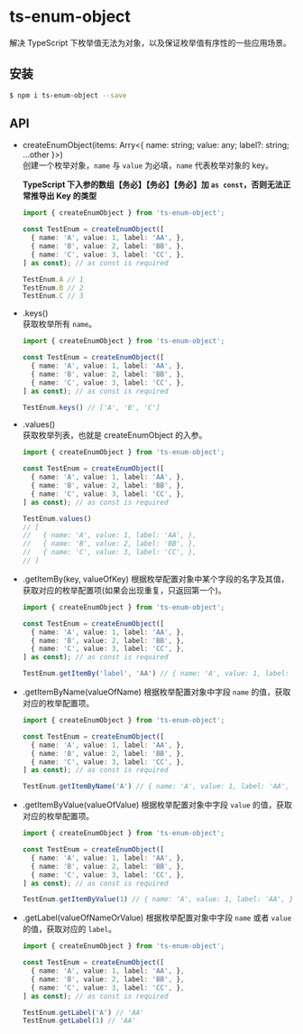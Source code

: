 # ts-enum-object

解决 TypeScript 下枚举值无法为对象，以及保证枚举值有序性的一些应用场景。

## 安装

```bash
$ npm i ts-enum-object --save
```

## API

* createEnumObject(items: Arry<{ name: string; value: any; label?: string; ...other }>)  
  创建一个枚举对象，`name` 与 `value` 为必填，`name` 代表枚举对象的 key。

  **TypeScript 下入参的数组【务必】【务必】【务必】加 `as const`，否则无法正常推导出 Key 的类型**

  ```ts
  import { createEnumObject } from 'ts-enum-object';

  const TestEnum = createEnumObject([
    { name: 'A', value: 1, label: 'AA', },
    { name: 'B', value: 2, label: 'BB', },
    { name: 'C', value: 3, label: 'CC', },
  ] as const); // as const is required

  TestEnum.A // 1
  TestEnum.B // 2
  TestEnum.C // 3
  ```

* .keys()  
  获取枚举所有 `name`。

  ```ts
  import { createEnumObject } from 'ts-enum-object';

  const TestEnum = createEnumObject([
    { name: 'A', value: 1, label: 'AA', },
    { name: 'B', value: 2, label: 'BB', },
    { name: 'C', value: 3, label: 'CC', },
  ] as const); // as const is required

  TestEnum.keys() // ['A', 'B', 'C']
  ```

* .values()  
  获取枚举列表，也就是 createEnumObject 的入参。

  ```ts
  import { createEnumObject } from 'ts-enum-object';

  const TestEnum = createEnumObject([
    { name: 'A', value: 1, label: 'AA', },
    { name: 'B', value: 2, label: 'BB', },
    { name: 'C', value: 3, label: 'CC', },
  ] as const); // as const is required

  TestEnum.values()
  // [
  //   { name: 'A', value: 1, label: 'AA', },
  //   { name: 'B', value: 2, label: 'BB', },
  //   { name: 'C', value: 3, label: 'CC', },
  // ]
  ```
* .getItemBy(key, valueOfKey)
  根据枚举配置对象中某个字段的名字及其值，获取对应的枚举配置项(如果会出现重复，只返回第一个)。

  ```ts
  import { createEnumObject } from 'ts-enum-object';

  const TestEnum = createEnumObject([
    { name: 'A', value: 1, label: 'AA', },
    { name: 'B', value: 2, label: 'BB', },
    { name: 'C', value: 3, label: 'CC', },
  ] as const); // as const is required

  TestEnum.getItemBy('label', 'AA') // { name: 'A', value: 1, label: 'AA', }
  ```

* .getItemByName(valueOfName)
  根据枚举配置对象中字段 `name` 的值，获取对应的枚举配置项。

  ```ts
  import { createEnumObject } from 'ts-enum-object';

  const TestEnum = createEnumObject([
    { name: 'A', value: 1, label: 'AA', },
    { name: 'B', value: 2, label: 'BB', },
    { name: 'C', value: 3, label: 'CC', },
  ] as const); // as const is required

  TestEnum.getItemByName('A') // { name: 'A', value: 1, label: 'AA', }
  ```

* .getItemByValue(valueOfValue)
  根据枚举配置对象中字段 `value` 的值，获取对应的枚举配置项。

  ```ts
  import { createEnumObject } from 'ts-enum-object';

  const TestEnum = createEnumObject([
    { name: 'A', value: 1, label: 'AA', },
    { name: 'B', value: 2, label: 'BB', },
    { name: 'C', value: 3, label: 'CC', },
  ] as const); // as const is required

  TestEnum.getItemByValue(1) // { name: 'A', value: 1, label: 'AA', }
  ```

* .getLabel(valueOfNameOrValue)
  根据枚举配置对象中字段 `name` 或者 `value` 的值，获取对应的 `label`。

  ```ts
  import { createEnumObject } from 'ts-enum-object';

  const TestEnum = createEnumObject([
    { name: 'A', value: 1, label: 'AA', },
    { name: 'B', value: 2, label: 'BB', },
    { name: 'C', value: 3, label: 'CC', },
  ] as const); // as const is required

  TestEnum.getLabel('A') // 'AA'
  TestEnum.getLabel(1) // 'AA'
  ```
